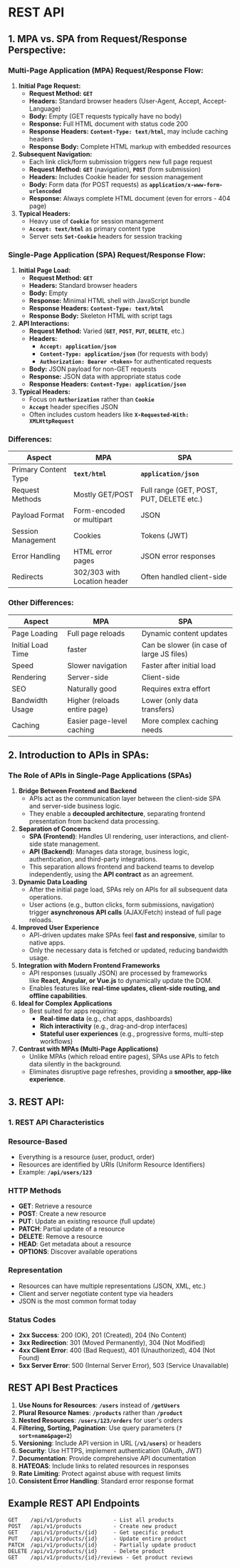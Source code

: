 # REST API

## **1. MPA vs. SPA from Request/Response Perspective:**

### **Multi-Page Application (MPA) Request/Response Flow:**

1. **Initial Page Request:**
    - **Request Method:** **`GET`**
    - **Headers:** Standard browser headers (User-Agent, Accept, Accept-Language)
    - **Body:** Empty (GET requests typically have no body)
    - **Response:** Full HTML document with status code 200
    - **Response Headers:** **`Content-Type: text/html`**, may include caching headers
    - **Response Body:** Complete HTML markup with embedded resources
2. **Subsequent Navigation:**
    - Each link click/form submission triggers new full page request
    - **Request Method:** **`GET`** (navigation), **`POST`** (form submission)
    - **Headers:** Includes Cookie header for session management
    - **Body:** Form data (for POST requests) as **`application/x-www-form-urlencoded`**
    - **Response:** Always complete HTML document (even for errors - 404 page)
3. **Typical Headers:**
    - Heavy use of **`Cookie`** for session management
    - **`Accept: text/html`** as primary content type
    - Server sets **`Set-Cookie`** headers for session tracking

### **Single-Page Application (SPA) Request/Response Flow:**

1. **Initial Page Load:**
    - **Request Method:** **`GET`**
    - **Headers:** Standard browser headers
    - **Body:** Empty
    - **Response:** Minimal HTML shell with JavaScript bundle
    - **Response Headers:** **`Content-Type: text/html`**
    - **Response Body:** Skeleton HTML with script tags
2. **API Interactions:**
    - **Request Method:** Varied (**`GET`**, **`POST`**, **`PUT`**, **`DELETE`**, etc.)
    - **Headers:**
        - **`Accept: application/json`**
        - **`Content-Type: application/json`** (for requests with body)
        - **`Authorization: Bearer <token>`** for authenticated requests
    - **Body:** JSON payload for non-GET requests
    - **Response:** JSON data with appropriate status code
    - **Response Headers:** **`Content-Type: application/json`**
3. **Typical Headers:**
    - Focus on **`Authorization`** rather than **`Cookie`**
    - **`Accept`** header specifies JSON
    - Often includes custom headers like **`X-Requested-With: XMLHttpRequest`**

### **Differences:**

| **Aspect** | **MPA** | **SPA** |
| --- | --- | --- |
| Primary Content Type | **`text/html`** | **`application/json`** |
| Request Methods | Mostly GET/POST | Full range (GET, POST, PUT, DELETE etc.) |
| Payload Format | Form-encoded or multipart | JSON |
| Session Management | Cookies | Tokens (JWT) |
| Error Handling | HTML error pages | JSON error responses |
| Redirects | 302/303 with Location header | Often handled client-side |

### Other Differences:

| **Aspect** | **MPA** | **SPA** |
| --- | --- | --- |
| Page Loading | Full page reloads | Dynamic content updates |
| Initial Load Time | faster | Can be slower (in case of large JS files) |
| Speed | Slower navigation | Faster after initial load |
| Rendering | Server-side | Client-side |
| SEO | Naturally good | Requires extra effort |
| Bandwidth Usage | Higher (reloads entire page) | Lower (only data transfers) |
| Caching | Easier page-level caching | More complex caching needs |

## **2. Introduction to APIs in SPAs:**

### **The Role of APIs in Single-Page Applications (SPAs)**

1. **Bridge Between Frontend and Backend**
    - APIs act as the communication layer between the client-side SPA and server-side business logic.
    - They enable a **decoupled architecture**, separating frontend presentation from backend data processing.
2. **Separation of Concerns**
    - **SPA (Frontend)**: Handles UI rendering, user interactions, and client-side state management.
    - **API (Backend)**: Manages data storage, business logic, authentication, and third-party integrations.
    - This separation allows frontend and backend teams to develop independently, using the **API contract** as an agreement.
3. **Dynamic Data Loading**
    - After the initial page load, SPAs rely on APIs for all subsequent data operations.
    - User actions (e.g., button clicks, form submissions, navigation) trigger **asynchronous API calls** (AJAX/Fetch) instead of full page reloads.
4. **Improved User Experience**
    - API-driven updates make SPAs feel **fast and responsive**, similar to native apps.
    - Only the necessary data is fetched or updated, reducing bandwidth usage.
5. **Integration with Modern Frontend Frameworks**
    - API responses (usually JSON) are processed by frameworks like **React, Angular, or Vue.js** to dynamically update the DOM.
    - Enables features like **real-time updates, client-side routing, and offline capabilities**.
6. **Ideal for Complex Applications**
    - Best suited for apps requiring:
        - **Real-time data** (e.g., chat apps, dashboards)
        - **Rich interactivity** (e.g., drag-and-drop interfaces)
        - **Stateful user experiences** (e.g., progressive forms, multi-step workflows)
7. **Contrast with MPAs (Multi-Page Applications)**
    - Unlike MPAs (which reload entire pages), SPAs use APIs to fetch data silently in the background.
    - Eliminates disruptive page refreshes, providing a **smoother, app-like experience**.

## 3. REST API:

### **1. REST API Characteristics**

### **Resource-Based**

- Everything is a resource (user, product, order)
- Resources are identified by URIs (Uniform Resource Identifiers)
- Example: **`/api/users/123`**

### **HTTP Methods**

- **GET**: Retrieve a resource
- **POST**: Create a new resource
- **PUT**: Update an existing resource (full update)
- **PATCH**: Partial update of a resource
- **DELETE**: Remove a resource
- **HEAD**: Get metadata about a resource
- **OPTIONS**: Discover available operations

### **Representation**

- Resources can have multiple representations (JSON, XML, etc.)
- Client and server negotiate content type via headers
- JSON is the most common format today

### **Status Codes**

- **2xx Success**: 200 (OK), 201 (Created), 204 (No Content)
- **3xx Redirection**: 301 (Moved Permanently), 304 (Not Modified)
- **4xx Client Error**: 400 (Bad Request), 401 (Unauthorized), 404 (Not Found)
- **5xx Server Error**: 500 (Internal Server Error), 503 (Service Unavailable)

## **REST API Best Practices**

1. **Use Nouns for Resources**: **`/users`** instead of **`/getUsers`**
2. **Plural Resource Names**: **`/products`** rather than **`/product`**
3. **Nested Resources**: **`/users/123/orders`** for user's orders
4. **Filtering, Sorting, Pagination**: Use query parameters (**`?sort=name&page=2`**)
5. **Versioning**: Include API version in URL (**`/v1/users`**) or headers
6. **Security**: Use HTTPS, implement authentication (OAuth, JWT)
7. **Documentation**: Provide comprehensive API documentation
8. **HATEOAS**: Include links to related resources in responses
9. **Rate Limiting**: Protect against abuse with request limits
10. **Consistent Error Handling**: Standard error response format

## **Example REST API Endpoints**

```
GET    /api/v1/products          - List all products
POST   /api/v1/products          - Create new product
GET    /api/v1/products/{id}     - Get specific product
PUT    /api/v1/products/{id}     - Update entire product
PATCH  /api/v1/products/{id}     - Partially update product
DELETE /api/v1/products/{id}     - Delete product
GET    /api/v1/products/{id}/reviews - Get product reviews
```